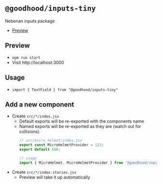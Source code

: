 # `@goodhood/inputs-tiny`
Nebenan inputs package
 
- [Preview](https://goodhood-eu.github.io/goodhood/package-templates/react/preview/)

## Preview

- `npm run start`
- Visit http://localhost:3000

## Usage
- `import { TextField } from "@goodhood/inputs-tiny"`

## Add a new component

- Create `src/*/index.jsx`
  - Default exports will be re-exported with the components name
  - Named exports will be re-exported as they are (watch out for collisions)
      ```js
      // src/micro_helmet/index.jsx
      export const MicroHelmetProvider = 123;
      export default 666;
    
      // usage
      import { MicroHelmet, MicroHelmetProvider } from '@goodhood/inputs-tiny';
    ```
- Create `src/*/index.stories.jsx`
  - Preview will take it up automatically




